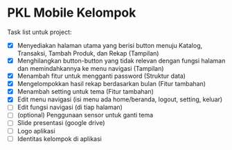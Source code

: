 # PKL Mobile Kelompok

Task list untuk project:
- [x] Menyediakan halaman utama yang berisi button menuju Katalog, Transaksi, Tambah Produk, dan Rekap (Tampilan)
- [x] Menghilangkan button-button yang tidak relevan dengan fungsi halaman dan memindahkannya ke menu navigasi (Tampilan)
- [x] Menambah fitur untuk mengganti password (Struktur data)
- [x] Mengelompokkan hasil rekap berdasarkan bulan (Fitur tambahan)
- [x] Menambah setting untuk tema (Fitur tambahan)
- [x] Edit menu navigasi (isi menu ada home/beranda, logout, setting, keluar)
- [ ] Edit fungsi navigasi (di tiap halaman)
- [ ] \(optional) Penggunaan sensor untuk ganti tema
- [ ] Slide presentasi (google drive)
- [ ] Logo aplikasi
- [ ] Identitas kelompok di aplikasi